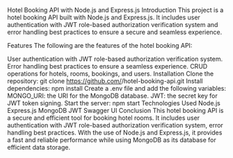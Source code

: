 Hotel Booking API with Node.js and Express.js
Introduction
This project is a hotel booking API built with Node.js and Express.js. It includes user authentication with JWT role-based authorization verification system and error handling best practices to ensure a secure and seamless experience.

Features
The following are the features of the hotel booking API:

User authentication with JWT role-based authorization verification system.
Error handling best practices to ensure a seamless experience.
CRUD operations for hotels, rooms, bookings, and users.
Installation
Clone the repository: git clone https://github.com/<your-username>/hotel-booking-api.git
Install dependencies: npm install
Create a .env file and add the following variables:
MONGO_URI: the URI for the MongoDB database.
JWT: the secret key for JWT token signing.
Start the server: npm start
Technologies Used
Node.js
Express.js
MongoDB
JWT
Swagger UI
Conclusion
This hotel booking API is a secure and efficient tool for booking hotel rooms. It includes user authentication with JWT role-based authorization verification system, error handling best practices. With the use of Node.js and Express.js, it provides a fast and reliable performance while using MongoDB as its database for efficient data storage.
